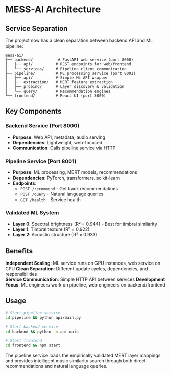 # MESS-AI Architecture

## Service Separation

The project now has a clean separation between backend API and ML pipeline:

```
mess-ai/
├── backend/           # FastAPI web service (port 8000)
│   ├── api/          # REST endpoints for web/frontend
│   └── services/     # Pipeline client communication
├── pipeline/         # ML processing service (port 8001)  
│   ├── api/          # Simple ML API wrapper
│   ├── extraction/   # MERT feature extraction
│   ├── probing/      # Layer discovery & validation
│   └── query/        # Recommendation engines
└── frontend/         # React UI (port 3000)
```

## Key Components

### Backend Service (Port 8000)
- **Purpose**: Web API, metadata, audio serving
- **Dependencies**: Lightweight, web-focused
- **Communication**: Calls pipeline service via HTTP

### Pipeline Service (Port 8001)  
- **Purpose**: ML processing, MERT models, recommendations
- **Dependencies**: PyTorch, transformers, scikit-learn
- **Endpoints**:
  - `POST /recommend` - Get track recommendations  
  - `POST /query` - Natural language queries
  - `GET /health` - Service health

### Validated ML System
- **Layer 0**: Spectral brightness (R² = 0.944) - Best for timbral similarity
- **Layer 1**: Timbral texture (R² = 0.922)
- **Layer 2**: Acoustic structure (R² = 0.933)

## Benefits

**Independent Scaling**: ML service runs on GPU instances, web service on CPU
**Clean Separation**: Different update cycles, dependencies, and responsibilities  
**Service Communication**: Simple HTTP API between services
**Development Focus**: ML engineers work on pipeline, web engineers on backend/frontend

## Usage

```bash
# Start pipeline service
cd pipeline && python api/main.py

# Start backend service  
cd backend && python -m api.main

# Start frontend
cd frontend && npm start
```

The pipeline service loads the empirically validated MERT layer mappings and provides intelligent music similarity search through both direct recommendations and natural language queries.